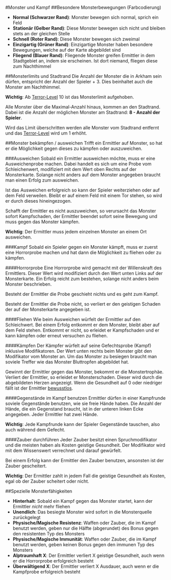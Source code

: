 #Monster und Kampf
##Besondere Monsterbewegungen (Farbcodierung)
- **Normal (Schwarzer Rand)**: Monster bewegen sich normal, sprich ein Feld
- **Stationär (Gelber Rand)**: Diese Monster bewegen sich nicht und bleiben stets an der gleichen Stelle
- **Schnell (Roter Rand)**: Diese Monster bewegen sich zweimal
- **Einzigartig (Grüner Rand)**: Einzigartige Monster haben besondere Bewegungen, welche auf der Karte abgebildet sind
- **Fliegend (Blauer Rand)**: Fliegende Monster greifen Ermittler in dem Stadtgebiet an, indem sie erscheinen. Ist dort niemand, fliegen diese zum Nachthimmel

##Monsterlimits und Stadtrand
Die Anzahl der Monster die in Arkham sein dürfen, entspricht der Anzahl der Spieler + 3. Dies beinhaltet auch die Monster am Nachthimmel.

**Wichtig**: Ab [Terror-Level](spielbrett.md) 10 ist das Monsterlimit aufgehoben.

Alle Monster über die Maximal-Anzahl hinaus, kommen an den Stadtrand. Dabei ist die Anzahl der möglichen Monster am Stadtrand: **8 - Anzahl der Spieler**.

Wird das Limit überschritten werden alle Monster vom Stadtrand entfernt und das [Terror-Level](spielbrett.md) wird um 1 erhöht.

##Monster bekämpfen / ausweichen
Trifft ein Ermittler auf Monster, so hat er die Möglichkeit gegen dieses zu kämpfen oder auszuweichen.

###Ausweichen
Sobald ein Ermittler ausweichen möchte, muss er eine Ausweichenprobe machen. Dabei handelt es sich um eine Probe vom Schleichenwert, modifiziert mit dem Wert oben Rechts auf der Monsterkarte. Solange nicht anders auf dem Monster angegeben braucht man einen Erfolg zum ausweichen.

Ist das Ausweichen erfolgreich so kann der Spieler weiterziehen oder auf dem Feld verweilen. Bleibt er auf einem Feld mit einem Tor stehen, so wird er durch dieses hineingezogen.

Schafft der Ermittler es nicht auszuweichen, so verursacht das Monster sofort Kampfschaden, der Ermittler beendet sofort seine Bewegung und muss gegen das Monster kämpfen.

**Wichtig**: Der Ermittler muss jedem einzelnen Monster an einem Ort ausweichen.

###Kampf
Sobald ein Spieler gegen ein Monster kämpft, muss er zuerst eine Horrorprobe machen und hat dann die Möglichkeit zu fliehen oder zu kämpfen.

####Horrorprobe
Eine Horrorprobe wird gemacht mit der Willenskraft des Ermittlers. Dieser Wert wird modifiziert durch den Wert unten Links auf der Monsterkarte. Ein Erfolg reicht zum bestehen, solange nicht anders beim Monster beschrieben.

Besteht der Ermittler die Probe geschieht nichts und es geht zum Kampf.

Besteht der Ermittler die Probe nicht, so verliert er den geistigen Schaden der auf der Monsterkarte angegeben ist.

####Fliehen
Wie beim Ausweichen würfelt der Ermittler auf den Schleichwert. Bei einem Erfolg entkommt er dem Monster, bleibt aber auf dem Feld stehen.
Entkommt er nicht, so erleidet er Kampfschaden und er kann kämpfen oder erneut versuchen zu fliehen.

####Kämpfen
Der Kämpfer würfelt auf seine Gefechtsprobe (Kampf) inklusive Modifikatoren. Der Wert unten rechts beim Monster gibt den Modifikator vom Monster an. Um das Monster zu besiegen braucht man soviele Treffer wie das Monster Bluttropfen abgebildet hat.

Gewinnt der Ermittler gegen das Monster, bekommt er die Monstertrophäe. Verliert der Ermittler, so erleidet er Monsterschaden. Dieser wird durch die abgebildeten Herzen angezeigt. Wenn die Gesundheit auf 0 oder niedriger fällt ist der Ermittler [bewusstlos](ermittler.md).

####Gegenstände im Kampf benutzen
Ermittler dürfen in einer Kampfrunde soviele Gegenstände benutzen, wie sie freie Hände haben. Die Anzahl der Hände, die ein Gegenstand braucht, ist in der unteren linken Ecke angegeben. Jeder Ermittler hat zwei Hände.

**Wichtig**: Jede Kampfrunde kann der Spieler Gegenstände tauschen, also auch während dem Gefecht.

####Zauber durchführen
Jeder Zauber besitzt einen Spruchmodifikator und die meisten haben als Kosten geistige Gesundheit. Der Modifikator wird mit dem Wissenswert verrechnet und darauf gewürfelt.

Bei einem Erfolg kann der Ermittler den Zauber benutzen, ansonsten ist der Zauber gescheitert.

**Wichtig**: Der Ermittler zahlt in jedem Fall die geistige Gesundheit als Kosten, egal ob der Zauber scheitert oder nicht.

##Spezielle Monsterfähigkeiten

- **Hinterhalt**: Sobald ein Kampf gegen das Monster startet, kann der Ermittler _nicht_ mehr fliehen
- **Unendlich**: Das besiegte Monster wird sofort in die Monsterquelle zurückgelegt
- **Physische/Magische Resistenz**: Waffen oder Zauber, die im Kampf benutzt werden, geben nur die Hälfte (abgerundet) des Bonus gegen den resistenten Typ des Monsters
- **Physische/Magische Immunität**: Waffen oder Zauber, die im Kampf benutzt werden, geben keinen Bonus gegen den immunen Typ des Monsters
- **Alptraumhaft X**: Der Ermittler verliert X geistige Gesundheit, auch wenn er die Horrorprobe erfolgreich besteht
- **Überwältigend X**: Der Ermittler verliert X Ausdauer, auch wenn er die Kampfprobe erfolgreich besteht
